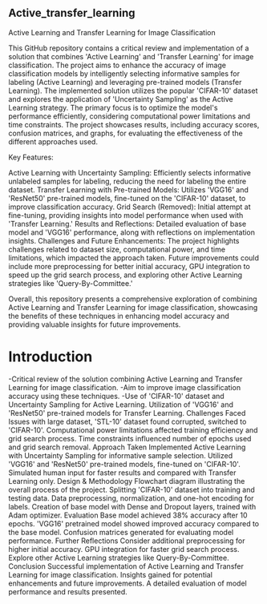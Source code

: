 ## Active_transfer_learning

Active Learning and Transfer Learning for Image Classification

This GitHub repository contains a critical review and implementation of a solution that combines 'Active Learning' and 'Transfer Learning' for image classification. The project aims to enhance the accuracy of image classification models by intelligently selecting informative samples for labeling (Active Learning) and leveraging pre-trained models (Transfer Learning). The implemented solution utilizes the popular 'CIFAR-10' dataset and explores the application of 'Uncertainty Sampling' as the Active Learning strategy. The primary focus is to optimize the model's performance efficiently, considering computational power limitations and time constraints. The project showcases results, including accuracy scores, confusion matrices, and graphs, for evaluating the effectiveness of the different approaches used.

Key Features:

Active Learning with Uncertainty Sampling: Efficiently selects informative unlabeled samples for labeling, reducing the need for labeling the entire dataset.
Transfer Learning with Pre-trained Models: Utilizes 'VGG16' and 'ResNet50' pre-trained models, fine-tuned on the 'CIFAR-10' dataset, to improve classification accuracy.
Grid Search (Removed): Initial attempt at fine-tuning, providing insights into model performance when used with 'Transfer Learning.'
Results and Reflections: Detailed evaluation of base model and 'VGG16' performance, along with reflections on implementation insights.
Challenges and Future Enhancements:
The project highlights challenges related to dataset size, computational power, and time limitations, which impacted the approach taken. Future improvements could include more preprocessing for better initial accuracy, GPU integration to speed up the grid search process, and exploring other Active Learning strategies like 'Query-By-Committee.'

Overall, this repository presents a comprehensive exploration of combining Active Learning and Transfer Learning for image classification, showcasing the benefits of these techniques in enhancing model accuracy and providing valuable insights for future improvements.



# Introduction
-Critical review of the solution combining Active Learning and Transfer Learning for image classification.
-Aim to improve image classification accuracy using these techniques.
-Use of 'CIFAR-10' dataset and Uncertainty Sampling for Active Learning.
Utilization of 'VGG16' and 'ResNet50' pre-trained models for Transfer Learning.
Challenges Faced
Issues with large dataset, 'STL-10' dataset found corrupted, switched to 'CIFAR-10'.
Computational power limitations affected training efficiency and grid search process.
Time constraints influenced number of epochs used and grid search removal.
Approach Taken
Implemented Active Learning with Uncertainty Sampling for informative sample selection.
Utilized 'VGG16' and 'ResNet50' pre-trained models, fine-tuned on 'CIFAR-10'.
Simulated human input for faster results and compared with Transfer Learning only.
Design & Methodology
Flowchart diagram illustrating the overall process of the project.
Splitting 'CIFAR-10' dataset into training and testing data.
Data preprocessing, normalization, and one-hot encoding for labels.
Creation of base model with Dense and Dropout layers, trained with Adam optimizer.
Evaluation
Base model achieved 38% accuracy after 10 epochs.
'VGG16' pretrained model showed improved accuracy compared to the base model.
Confusion matrices generated for evaluating model performance.
Further Reflections
Consider additional preprocessing for higher initial accuracy.
GPU integration for faster grid search process.
Explore other Active Learning strategies like Query-By-Committee.
Conclusion
Successful implementation of Active Learning and Transfer Learning for image classification.
Insights gained for potential enhancements and future improvements.
A detailed evaluation of model performance and results presented.
